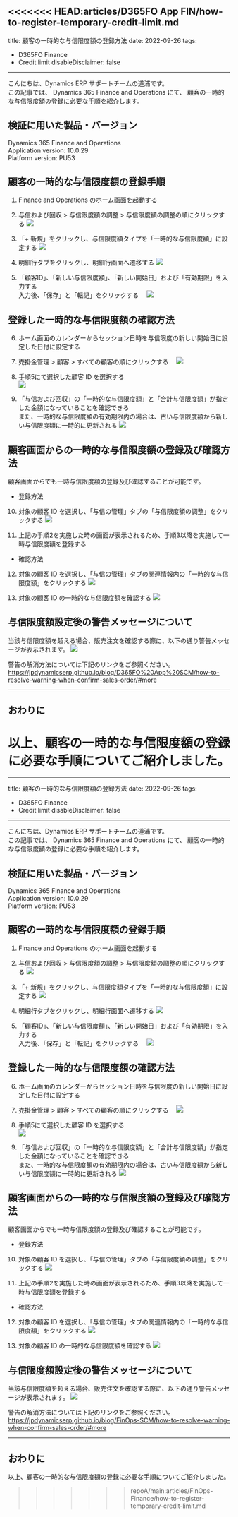 <<<<<<< HEAD:articles/D365FO App FIN/how-to-register-temporary-credit-limit.md
---
title: 顧客の一時的な与信限度額の登録方法
date: 2022-09-26
tags:
  - D365FO Finance
  - Credit limit
disableDisclaimer: false
---

こんにちは、Dynamics ERP サポートチームの道浦です。  
この記事では、 Dynamics 365 Finance and Operations にて、 顧客の一時的な与信限度額の登録に必要な手順を紹介します。


<!-- more -->
## 検証に用いた製品・バージョン
Dynamics 365 Finance and Operations      
Application version: 10.0.29  
Platform version: PU53  



## 顧客の一時的な与信限度額の登録手順

1. Finance and Operations のホーム画面を起動する

2. 与信および回収 > 与信限度額の調整 > 与信限度額の調整の順にクリックする
    ![](./how-to-register-temporary-credit-limit/step2.png)

3. 「+ 新規」をクリックし、与信限度額タイプを「一時的な与信限度額」に設定する
    ![](./how-to-register-temporary-credit-limit/step3.png)

4. 明細行タブをクリックし、明細行画面へ遷移する
    ![](./how-to-register-temporary-credit-limit/step4.png)

5. 「顧客ID」、「新しい与信限度額」、「新しい開始日」および「有効期限」を入力する  
    入力後、「保存」と「転記」をクリックする
   　![](./how-to-register-temporary-credit-limit/step5.png)

## 登録した一時的な与信限度額の確認方法

6. ホーム画面のカレンダーからセッション日時を与信限度の新しい開始日に設定した日付に設定する

7. 売掛金管理 > 顧客 > すべての顧客の順にクリックする
 　![](./how-to-register-temporary-credit-limit/step7.png)

8. 手順5にて選択した顧客 ID を選択する  
    ![](./how-to-register-temporary-credit-limit/step8.png)

9. 「与信および回収」の「一時的な与信限度額」と「合計与信限度額」が指定した金額になっていることを確認できる   
    また、一時的な与信限度額の有効期限内の場合は、古い与信限度額から新しい与信限度額に一時的に更新される
    ![](./how-to-register-temporary-credit-limit/step9.png)

## 顧客画面からの一時的な与信限度額の登録及び確認方法
顧客画面からでも一時与信限度額の登録及び確認することが可能です。
* 登録方法
10. 対象の顧客 ID を選択し、「与信の管理」タブの「与信限度額の調整」をクリックする
    ![](./how-to-register-temporary-credit-limit/step10.png)

11. 上記の手順2を実施した時の画面が表示されるため、手順3以降を実施して一時与信限度額を登録する

* 確認方法
12. 対象の顧客 ID を選択し、「与信の管理」タブの関連情報内の「一時的な与信限度額」をクリックする
    ![](./how-to-register-temporary-credit-limit/step12.png)

13. 対象の顧客 ID の一時的な与信限度額を確認する
    ![](./how-to-register-temporary-credit-limit/step13.png)


## 与信限度額設定後の警告メッセージについて
当該与信限度額を超える場合、販売注文を確認する際に、以下の通り警告メッセージが表示されます。
    ![](./how-to-register-temporary-credit-limit/warning1.png)

警告の解消方法については下記のリンクをご参照ください。  
https://jpdynamicserp.github.io/blog/D365FO%20App%20SCM/how-to-resolve-warning-when-confirm-sales-order/#more


---
## おわりに  

以上、顧客の一時的な与信限度額の登録に必要な手順についてご紹介しました。
=======
---
title: 顧客の一時的な与信限度額の登録方法
date: 2022-09-26
tags:
  - D365FO Finance
  - Credit limit
disableDisclaimer: false
---

こんにちは、Dynamics ERP サポートチームの道浦です。  
この記事では、 Dynamics 365 Finance and Operations にて、 顧客の一時的な与信限度額の登録に必要な手順を紹介します。


<!-- more -->
## 検証に用いた製品・バージョン
Dynamics 365 Finance and Operations      
Application version: 10.0.29  
Platform version: PU53  



## 顧客の一時的な与信限度額の登録手順

1. Finance and Operations のホーム画面を起動する

2. 与信および回収 > 与信限度額の調整 > 与信限度額の調整の順にクリックする
    ![](./how-to-register-temporary-credit-limit/step2.png)

3. 「+ 新規」をクリックし、与信限度額タイプを「一時的な与信限度額」に設定する
    ![](./how-to-register-temporary-credit-limit/step3.png)

4. 明細行タブをクリックし、明細行画面へ遷移する
    ![](./how-to-register-temporary-credit-limit/step4.png)

5. 「顧客ID」、「新しい与信限度額」、「新しい開始日」および「有効期限」を入力する  
    入力後、「保存」と「転記」をクリックする
   　![](./how-to-register-temporary-credit-limit/step5.png)

## 登録した一時的な与信限度額の確認方法

6. ホーム画面のカレンダーからセッション日時を与信限度の新しい開始日に設定した日付に設定する

7. 売掛金管理 > 顧客 > すべての顧客の順にクリックする
 　![](./how-to-register-temporary-credit-limit/step7.png)

8. 手順5にて選択した顧客 ID を選択する  
    ![](./how-to-register-temporary-credit-limit/step8.png)

9. 「与信および回収」の「一時的な与信限度額」と「合計与信限度額」が指定した金額になっていることを確認できる   
    また、一時的な与信限度額の有効期限内の場合は、古い与信限度額から新しい与信限度額に一時的に更新される
    ![](./how-to-register-temporary-credit-limit/step9.png)

## 顧客画面からの一時的な与信限度額の登録及び確認方法
顧客画面からでも一時与信限度額の登録及び確認することが可能です。
* 登録方法
10. 対象の顧客 ID を選択し、「与信の管理」タブの「与信限度額の調整」をクリックする
    ![](./how-to-register-temporary-credit-limit/step10.png)

11. 上記の手順2を実施した時の画面が表示されるため、手順3以降を実施して一時与信限度額を登録する

* 確認方法
12. 対象の顧客 ID を選択し、「与信の管理」タブの関連情報内の「一時的な与信限度額」をクリックする
    ![](./how-to-register-temporary-credit-limit/step12.png)

13. 対象の顧客 ID の一時的な与信限度額を確認する
    ![](./how-to-register-temporary-credit-limit/step13.png)


## 与信限度額設定後の警告メッセージについて
当該与信限度額を超える場合、販売注文を確認する際に、以下の通り警告メッセージが表示されます。
    ![](./how-to-register-temporary-credit-limit/warning1.png)

警告の解消方法については下記のリンクをご参照ください。  
https://jpdynamicserp.github.io/blog/FinOps-SCM/how-to-resolve-warning-when-confirm-sales-order/#more


---
## おわりに  

以上、顧客の一時的な与信限度額の登録に必要な手順についてご紹介しました。
>>>>>>> repoA/main:articles/FinOps-Finance/how-to-register-temporary-credit-limit.md
